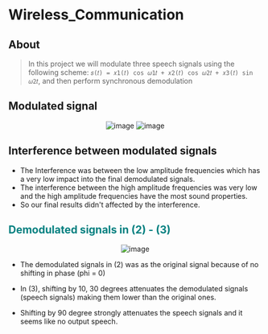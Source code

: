 # Wireless_Communication
## About
> In this project we will modulate three speech signals using the following scheme: `𝑠(𝑡) = 𝑥1(𝑡) cos 𝜔1𝑡 + 𝑥2(𝑡) cos 𝜔2𝑡 + 𝑥3(𝑡) sin 𝜔2𝑡`, and then perform synchronous demodulation

## Modulated signal

<div align='center'>

![image](https://user-images.githubusercontent.com/40190772/105381983-474aff80-5c18-11eb-8e0c-3d45454de366.png)
![image](https://user-images.githubusercontent.com/40190772/105381993-49ad5980-5c18-11eb-9b0c-a76dcfb6e8cc.png)

</div>


## Interference between modulated signals

- The Interference was between the low amplitude frequencies which has a very low impact into the final demodulated signals.
- The interference between the high amplitude frequencies was very low and the high amplitude frequencies have the most sound properties.
- So our final results didn't affected by the interference.

## <font color='008080'>Demodulated signals in (2) - (3)</font>

<div align='center'>

![image](https://user-images.githubusercontent.com/40190772/105381975-44e8a580-5c18-11eb-813b-6f3bf36b7345.png)

</div>

- The demodulated signals in (2) was as the original signal because of no shifting in phase (phi = 0)

- In (3), shifting by 10, 30 degrees attenuates the demodulated signals (speech signals) making them lower than the original ones.

- Shifting by 90 degree strongly attenuates the speech signals and it seems like no output speech.







